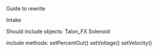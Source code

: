 Guide to rewrite 

Intake

Should include objects: 
Talon_FX
Solenoid

include methods: 
setPercentOut()
setVoltage()
setVelocity()
